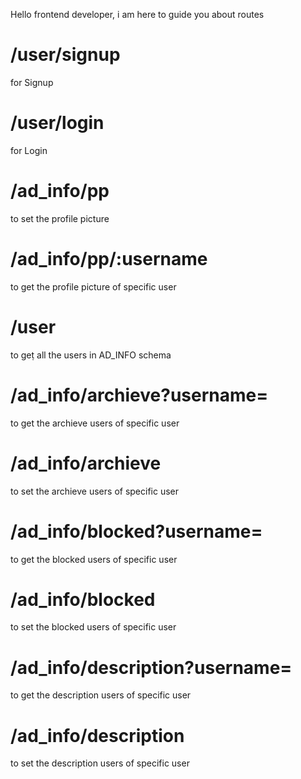 Hello frontend developer, i am here to guide you about routes

# /user/signup
for Signup
<!-- 
    {
        name,
        dob,
        age,
        gender,
        username,
        password
    } 
-->

# /user/login
for Login
<!--
    {
        username,
        password
    }
-->

# /ad_info/pp
to set the profile picture
<!-- 
    {
        username, 
        pp(only name of the file)
    }
-->

# /ad_info/pp/:username
to get the profile picture of specific user
<!-- nothing -->

# /user
to geṭ all the users in AD_INFO schema

# /ad_info/archieve?username=
to get the archieve users of specific user

# /ad_info/archieve
to set the archieve users of specific user
<!-- 
    {
        username,
        user
    }
-->

# /ad_info/blocked?username=
to get the blocked users of specific user

# /ad_info/blocked
to set the blocked users of specific user
<!-- 
    {
        username,
        user
    }
-->

# /ad_info/description?username=
to get the description users of specific user

# /ad_info/description
to set the description users of specific user
<!-- 
    {
        username,
        description
    }
-->
